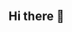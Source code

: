 ## Hi there 👋

<!--
My name is Riya Louis, I'm an undergraduate student at the University of Texas at Austin studying Informatics and Psychology. 

- 🔭 I’m currently working on schoolwork for my Psychology Foundations of Data Science course.
- 🌱 I’m currently learning how to code in Python
- 📫 How to reach me: https://www.linkedin.com/in/riyalouis/ 
- 😄 Pronouns: she/her
-->

